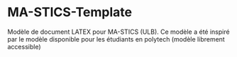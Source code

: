 # MA-STICS-Template
Modèle de document LATEX pour MA-STICS (ULB). 
Ce modèle a été inspiré par le modèle disponible pour les étudiants en polytech (modèle librement accessible)
